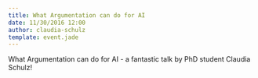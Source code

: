 ```yaml
---
title: What Argumentation can do for AI
date: 11/30/2016 12:00
author: claudia-schulz
template: event.jade
---
```


What Argumentation can do for AI - a fantastic talk by PhD student Claudia Schulz!
